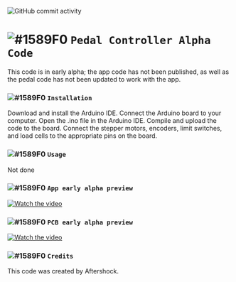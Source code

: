 ![GitHub commit activity](https://img.shields.io/github/commit-activity/w/Aftershock3995/ArduinoCodeSystem?color=%23ff0000&logo=GitHub) 
# ![#1589F0](https://cdn.discordapp.com/attachments/868329637602816081/1140690942861508780/Untitled.png) `Pedal Controller Alpha Code`


This code is in early alpha; the app code has not been published, as well as the pedal code has not been updated to work with the app.

### ![#1589F0](https://cdn.discordapp.com/attachments/868329637602816081/1140690942861508780/Untitled.png) `Installation`
Download and install the Arduino IDE.
Connect the Arduino board to your computer.
Open the .ino file in the Arduino IDE.
Compile and upload the code to the board.
Connect the stepper motors, encoders, limit switches, and load cells to the appropriate pins on the board.

### ![#1589F0](https://cdn.discordapp.com/attachments/868329637602816081/1140690942861508780/Untitled.png) `Usage`
Not done 

### ![#1589F0](https://cdn.discordapp.com/attachments/868329637602816081/1140690942861508780/Untitled.png) `App early alpha preview`

[![Watch the video](https://media.discordapp.net/attachments/868329637602816081/1128727050082074704/image.png)]()
<!--https://media.discordapp.net/attachments/868329637602816081/1112906816712609813/image.png-->

### ![#1589F0](https://cdn.discordapp.com/attachments/868329637602816081/1140690942861508780/Untitled.png) `PCB early alpha preview`
[![Watch the video](https://media.discordapp.net/attachments/868329637602816081/1128727873432334426/image.png?width=812&height=671)]()

### ![#1589F0](https://cdn.discordapp.com/attachments/868329637602816081/1140690942861508780/Untitled.png) `Credits`
This code was created by Aftershock.
